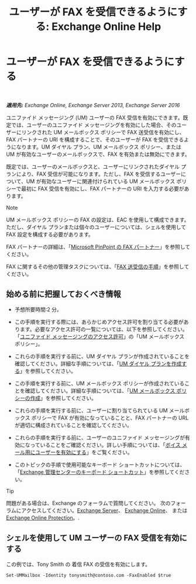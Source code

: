 ﻿---
title: 'ユーザーが FAX を受信できるようにする: Exchange Online Help'
TOCTitle: ユーザーが FAX を受信できるようにする
ms:assetid: a0505001-aac0-41ef-824f-76e5e56d7675
ms:mtpsurl: https://technet.microsoft.com/ja-jp/library/Bb201712(v=EXCHG.150)
ms:contentKeyID: 52057476
ms.date: 05/22/2018
mtps_version: v=EXCHG.150
ms.translationtype: HT
---

# ユーザーが FAX を受信できるようにする

 

_**適用先:** Exchange Online, Exchange Server 2013, Exchange Server 2016_

ユニファイド メッセージング (UM) ユーザーの FAX 受信を有効にできます。既定では、ユーザーのユニファイド メッセージングを有効にした場合、そのユーザーにリンクされた UM メールボックス ポリシーで FAX 送受信を有効にし、FAX パートナーの URI を構成することで、そのユーザーが FAX を受信できるようになります。UM ダイヤル プラン、UM メールボックス ポリシー、または UM が有効なユーザーのメールボックスで、FAX を有効または無効にできます。

既定では、ユーザーのメールボックスと、ユーザーにリンクされたダイヤル プランにより、FAX 受信が可能になります。ただし、FAX を受信するユーザーについて、UM が有効なユーザーに関連付けられている UM メールボックス ポリシーで最初に FAX 受信を有効にし、FAX パートナーの URI を入力する必要があります。


> [!NOTE]
> UM メールボックス ポリシーの FAX の設定は、EAC を使用して構成できます。ただし、ダイヤル プランまたは個々のユーザーについては、シェルを使用して FAX 設定を構成する必要があります。



FAX パートナーの詳細は、「[Microsoft PinPoint の FAX パートナー](https://go.microsoft.com/fwlink/?linkid=190238)」を参照してください。

FAX に関するその他の管理タスクについては、「[FAX 送受信の手順](faxing-procedures-exchange-2013-help.md)」を参照してください。

## 始める前に把握しておくべき情報

  - 予想所要時間:2 分。

  - この手順を実行する際には、あらかじめアクセス許可を割り当てる必要があります。必要なアクセス許可の一覧については、以下を参照してください。「[ユニファイド メッセージングのアクセス許可](unified-messaging-permissions-exchange-2013-help.md)」の「UM メールボックス ポリシー」。

  - これらの手順を実行する前に、UM ダイヤル プランが作成されていることを確認してください。詳細な手順については、「[UM ダイヤル プランを作成する](create-a-um-dial-plan-exchange-2013-help.md)」を参照してください。

  - この手順を実行する前に、UM メールボックス ポリシーが作成されていることを確認してください。詳細な手順については、「[UM メールボックス ポリシーの作成](create-a-um-mailbox-policy-exchange-2013-help.md)」を参照してください。

  - これらの手順を実行する前に、ユーザーに割り当てられている UM メールボックス ポリシーで FAX が有効になっていることと、FAX パートナーの URL が適切に構成されていることを確認してください。

  - これらの手順を実行する前に、ユーザーのユニファイド メッセージングが有効になっていることをご確認ください。詳しい手順については、「[ボイス メール用にユーザーを有効にする](enable-a-user-for-voice-mail-exchange-2013-help.md)」をご覧ください。

  - このトピックの手順で使用可能なキーボード ショートカットについては、「[Exchange 管理センターのキーボード ショートカット](keyboard-shortcuts-in-the-exchange-admin-center-exchange-online-protection-help.md)」を参照してください。


> [!TIP]
> 問題がある場合は、Exchange のフォーラムで質問してください。 次のフォーラムにアクセスしてください。<A href="https://go.microsoft.com/fwlink/p/?linkid=60612">Exchange Server</A>、 <A href="https://go.microsoft.com/fwlink/p/?linkid=267542">Exchange Online</A>、 または <A href="https://go.microsoft.com/fwlink/p/?linkid=285351">Exchange Online Protection</A>。.



## シェルを使用して UM ユーザーの FAX 受信を有効にする

この例では、Tony Smith の 着信 FAX の受信を有効にします。

    Set-UMMailbox -Identity tonysmith@contoso.com -FaxEnabled $true

